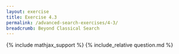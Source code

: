 ```yaml
---
layout: exercise
title: Exercise 4.3
permalink: /advanced-search-exercises/4-3/
breadcrumb: Beyond Classical Search
---
```


{% include mathjax_support %}
{% include_relative question.md %}
